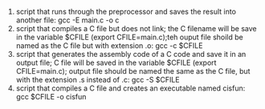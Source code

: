 1. script that runs through the preprocessor and saves the result into another file: gcc -E main.c -o c
2. script that compiles a C file but does not link; the C filename will be save in the variable $CFILE (export CFILE=main.c);teh ouput file shoild be named as the C file but with extension .o: gcc -c $CFILE
3. script that generates the assembly code of a C code and save it in an output file; C file will be saved in the variable $CFILE (export CFILE=main.c); output file should be named the same as the C file, but with the extension .s instead of .c: gcc -S $CFILE
4. script that compiles a C file and creates an executable named cisfun: gcc $CFILE -o cisfun
